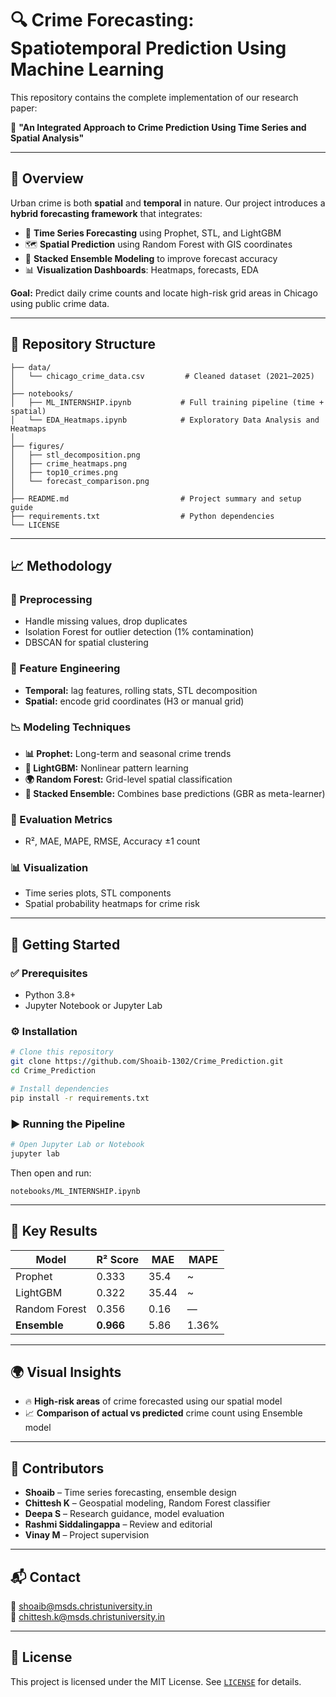 # 🔍 Crime Forecasting: Spatiotemporal Prediction Using Machine Learning

This repository contains the complete implementation of our research paper:

📄 **"An Integrated Approach to Crime Prediction Using Time Series and Spatial Analysis"**  

---

## 📌 Overview

Urban crime is both **spatial** and **temporal** in nature. Our project introduces a **hybrid forecasting framework** that integrates:

- 📆 **Time Series Forecasting** using Prophet, STL, and LightGBM  
- 🗺️ **Spatial Prediction** using Random Forest with GIS coordinates  
- 🔁 **Stacked Ensemble Modeling** to improve forecast accuracy  
- 📊 **Visualization Dashboards**: Heatmaps, forecasts, EDA  

**Goal:** Predict daily crime counts and locate high-risk grid areas in Chicago using public crime data.

---

## 📂 Repository Structure

```
├── data/
│   └── chicago_crime_data.csv         # Cleaned dataset (2021–2025)
│
├── notebooks/
│   ├── ML_INTERNSHIP.ipynb           # Full training pipeline (time + spatial)
│   └── EDA_Heatmaps.ipynb            # Exploratory Data Analysis and Heatmaps
│
├── figures/
│   ├── stl_decomposition.png
│   ├── crime_heatmaps.png
│   ├── top10_crimes.png
│   └── forecast_comparison.png
│
├── README.md                         # Project summary and setup guide
├── requirements.txt                  # Python dependencies
└── LICENSE
```

---

## 📈 Methodology

### 🔧 Preprocessing
- Handle missing values, drop duplicates
- Isolation Forest for outlier detection (1% contamination)
- DBSCAN for spatial clustering

### 🧠 Feature Engineering
- **Temporal:** lag features, rolling stats, STL decomposition
- **Spatial:** encode grid coordinates (H3 or manual grid)

### 📉 Modeling Techniques
- **📊 Prophet:** Long-term and seasonal crime trends
- **🌲 LightGBM:** Nonlinear pattern learning
- **🌍 Random Forest:** Grid-level spatial classification
- **🔁 Stacked Ensemble:** Combines base predictions (GBR as meta-learner)

### 📏 Evaluation Metrics
- R², MAE, MAPE, RMSE, Accuracy ±1 count

### 📊 Visualization
- Time series plots, STL components
- Spatial probability heatmaps for crime risk

---

## 🚀 Getting Started

### ✅ Prerequisites

- Python 3.8+
- Jupyter Notebook or Jupyter Lab

### ⚙️ Installation

```bash
# Clone this repository
git clone https://github.com/Shoaib-1302/Crime_Prediction.git
cd Crime_Prediction

# Install dependencies
pip install -r requirements.txt
```

### ▶️ Running the Pipeline

```bash
# Open Jupyter Lab or Notebook
jupyter lab
```

Then open and run:
```
notebooks/ML_INTERNSHIP.ipynb
```

---

## 📌 Key Results

| Model         | R² Score | MAE   | MAPE    |
|---------------|----------|-------|---------|
| Prophet       | 0.333    | 35.4  | ~       |
| LightGBM      | 0.322    | 35.44 | ~       |
| Random Forest | 0.356    | 0.16  | —       |
| **Ensemble**  | **0.966**| 5.86  | 1.36%   |

---

## 🌍 Visual Insights

- 🔥 **High-risk areas** of crime forecasted using our spatial model  
- 📈 **Comparison of actual vs predicted** crime count using Ensemble model

---

## 🤝 Contributors

- **Shoaib** – Time series forecasting, ensemble design  
- **Chittesh K** – Geospatial modeling, Random Forest classifier  
- **Deepa S** – Research guidance, model evaluation  
- **Rashmi Siddalingappa** – Review and editorial  
- **Vinay M** – Project supervision

---

## 📬 Contact

📧 shoaib@msds.christuniversity.in  
📧 chittesh.k@msds.christuniversity.in  

---

## 📜 License

This project is licensed under the MIT License. See [`LICENSE`](LICENSE) for details.
